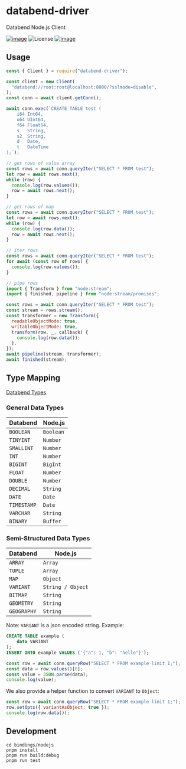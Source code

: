 # databend-driver

Databend Node.js Client

[![image](https://img.shields.io/npm/v/databend-driver.svg)](https://www.npmjs.com/package/databend-driver)
![License](https://img.shields.io/npm/l/databend-driver.svg)
[![image](https://img.shields.io/npm/types/databend-driver.svg)](https://www.npmjs.com/package/databend-driver)

## Usage

```javascript
const { Client } = require("databend-driver");

const client = new Client(
  "databend://root:root@localhost:8000/?sslmode=disable",
);
const conn = await client.getConn();

await conn.exec(`CREATE TABLE test (
	i64 Int64,
	u64 UInt64,
	f64 Float64,
	s   String,
	s2  String,
	d   Date,
	t   DateTime
);`);

// get rows of value array
const rows = await conn.queryIter("SELECT * FROM test");
let row = await rows.next();
while (row) {
  console.log(row.values());
  row = await rows.next();
}

// get rows of map
const rows = await conn.queryIter("SELECT * FROM test");
let row = await rows.next();
while (row) {
  console.log(row.data());
  row = await rows.next();
}

// iter rows
const rows = await conn.queryIter("SELECT * FROM test");
for await (const row of rows) {
  console.log(row.values());
}

// pipe rows
import { Transform } from "node:stream";
import { finished, pipeline } from "node:stream/promises";

const rows = await conn.queryIter("SELECT * FROM test");
const stream = rows.stream();
const transformer = new Transform({
  readableObjectMode: true,
  writableObjectMode: true,
  transform(row, _, callback) {
    console.log(row.data());
  },
});
await pipeline(stream, transformer);
await finished(stream);
```

## Type Mapping

[Databend Types](https://docs.databend.com/sql/sql-reference/data-types/)

### General Data Types

| Databend    | Node.js   |
| ----------- | --------- |
| `BOOLEAN`   | `Boolean` |
| `TINYINT`   | `Number`  |
| `SMALLINT`  | `Number`  |
| `INT`       | `Number`  |
| `BIGINT`    | `BigInt`  |
| `FLOAT`     | `Number`  |
| `DOUBLE`    | `Number`  |
| `DECIMAL`   | `String`  |
| `DATE`      | `Date`    |
| `TIMESTAMP` | `Date`    |
| `VARCHAR`   | `String`  |
| `BINARY`    | `Buffer`  |

### Semi-Structured Data Types

| Databend    | Node.js           |
| ----------- | ----------------- |
| `ARRAY`     | `Array`           |
| `TUPLE`     | `Array`           |
| `MAP`       | `Object`          |
| `VARIANT`   | `String / Object` |
| `BITMAP`    | `String`          |
| `GEOMETRY`  | `String`          |
| `GEOGRAPHY` | `String`          |

Note: `VARIANT` is a json encoded string. Example:

```sql
CREATE TABLE example (
    data VARIANT
);
INSERT INTO example VALUES ('{"a": 1, "b": "hello"}');
```

```javascript
const row = await conn.queryRow("SELECT * FROM example limit 1;");
const data = row.values()[0];
const value = JSON.parse(data);
console.log(value);
```

We also provide a helper function to convert `VARIANT` to `Object`:

```javascript
const row = await conn.queryRow("SELECT * FROM example limit 1;");
row.setOpts({ variantAsObject: true });
console.log(row.data());
```

## Development

```shell
cd bindings/nodejs
pnpm install
pnpm run build:debug
pnpm run test
```
